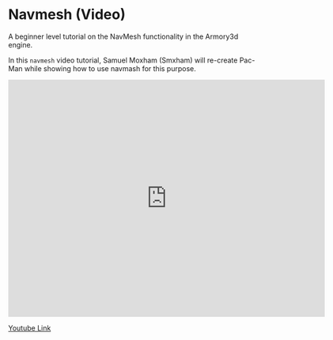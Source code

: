 # Navmesh (Video)

A beginner level tutorial on the NavMesh functionality in the Armory3d engine.

In this `navmesh` video tutorial, Samuel Moxham (Smxham) will re-create Pac-Man while showing how to use navmash for this purpose.

<iframe width="640" height="480" src="https://blackgoku36.github.io/armory-tutorials/docassets/navmesh_tutorial.mp4" frameborder="0" allowfullscreen></iframe>

[Youtube Link](https://www.youtube.com/watch?v=TuKX3ap-JMs)
